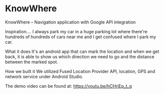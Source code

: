 # KnowWhere
KnowWhere – Navigation application with Google API integration

Inspiration....
I always park my car in a huge parking lot where there're hundreds of hundreds of cars near me and I get confused where I park my car.

What it does
It's an android app that can mark the location and when we get back, it is able to show us which direction we need to go and the distance between the marked spot.

How we built it
We utilized Fused Location Provider API, location, GPS and network service under Android Studio.

The demo video can be found at:
https://youtu.be/hCHrjEp_t_g

